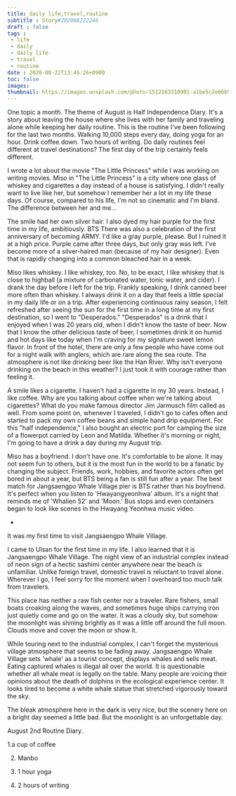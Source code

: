```yaml
---
title: daily life,travel,routine
subtitle : Story#202008222246
draft : false
tags :
 - life
 - daily
 - daily life
 - travel 
 - routine
date : 2020-08-22T13:46:26+0900
toc: false
images: 
thumbnail: https://images.unsplash.com/photo-1512163310901-a1be5c2e66b5?ixlib=rb-1.2.1&q=80&fm=jpg&crop=entropy&cs=tinysrgb&w=1080&fit=max&ixid=eyJhcHBfaWQiOjE1NTU0OX0
---
```


One topic a month. The theme of August is Half Independence Diary. It's a story about leaving the house where she lives with her family and traveling alone while keeping her daily routine. This is the routine I've been following for the last two months. Walking 10,000 steps every day, doing yoga for an hour. Drink coffee down. Two hours of writing. Do daily routines feel different at travel destinations? The first day of the trip certainly feels different.  

I wrote a lot about the movie "The Little Princess" while I was working on writing movies. Miso in "The Little Princess" is a city where one glass of whiskey and cigarettes a day instead of a house is satisfying. I didn't really want to live like her, but somehow I remember her a lot in my life these days. Of course, compared to his life, I'm not so cinematic and I'm bland. The difference between her and me...  

The smile had her own silver hair. I also dyed my hair purple for the first time in my life, ambitiously. BTS There was also a celebration of the first anniversary of becoming ARMY. I'd like a gray purple, please. But I ruined it at a high price. Purple came after three days, but only gray was left. I've become more of a silver-haired man (because of my hair designer). Even that is rapidly changing into a common bleached hair in a week.  

Miso likes whiskey. I like whiskey, too. No, to be exact, I like whiskey that is close to highball (a mixture of carbonated water, tonic water, and cider). I drank the day before I left for the trip. Frankly speaking, I drink canned beer more often than whiskey. I always drink it on a day that feels a little special in my daily life or on a trip. After experiencing continuous rainy season, I felt refreshed after seeing the sun for the first time in a long time at my first destination, so I went to "Desperados." "Desperados" is a drink that I enjoyed when I was 20 years old, when I didn't know the taste of beer. Now that I know the other delicious taste of beer, I sometimes drink it on humid and hot days like today when I'm craving for my signature sweet lemon flavor. In front of the hotel, there are only a few people who have come out for a night walk with anglers, which are rare along the sea route. The atmosphere is not like drinking beer like the Han River. Why isn't everyone drinking on the beach in this weather? I just took it with courage rather than feeling it.  

A smile likes a cigarette. I haven't had a cigarette in my 30 years. Instead, I like coffee. Why are you talking about coffee when we're talking about cigarettes? What do you make famous director Jim Jarmusch film called <Coffee and cigarettes> as well. From some point on, whenever I traveled, I didn't go to cafes often and started to pack my own coffee beans and simple hand drip equipment. For this "half independence," I also bought an electric port for camping the size of a flowerpot carried by Leon and Matilda. Whether it's morning or night, I'm going to have a drink a day during my August trip.  

Miso has a boyfriend. I don't have one. It's comfortable to be alone. It may not seem fun to others, but it is the most fun in the world to be a fanatic by changing the subject. Friends, work, hobbies, and favorite actors often get bored in about a year, but BTS being a fan is still fun after a year. The best match for Jangsaengpo Whale Village pier is BTS rather than his boyfriend. It's perfect when you listen to 'Hwayangyeonhwa' album. It's a night that reminds me of 'Whalien 52' and 'Moon.' Bus stops and even containers began to look like scenes in the Hwayang Yeonhwa music video.  

-  

It was my first time to visit Jangsaengpo Whale Village.  

I came to Ulsan for the first time in my life. I also learned that it is Jangsaengpo Whale Village. The night view of an industrial complex instead of neon sign of a hectic sashimi center anywhere near the beach is unfamiliar. Unlike foreign travel, domestic travel is reluctant to travel alone. Wherever I go, I feel sorry for the moment when I overheard too much talk from travelers.  

This place has neither a raw fish center nor a traveler. Rare fishers, small boats croaking along the waves, and sometimes huge ships carrying iron just quietly come and go on the water. It was a cloudy sky, but somehow the moonlight was shining brightly as it was a little off around the full moon. Clouds move and cover the moon or show it.  

While touring next to the industrial complex, I can't forget the mysterious village atmosphere that seems to be fading away. Jangsaengpo Whale Village sets 'whale' as a tourist concept, displays whales and sells meat. Eating captured whales is illegal all over the world. It is questionable whether all whale meat is legally on the table. Many people are voicing their opinions about the death of dolphins in the ecological experience center. It looks tired to become a white whale statue that stretched vigorously toward the sky.  

The bleak atmosphere here in the dark is very nice, but the scenery here on a bright day seemed a little bad. But the moonlight is an unforgettable day.  

August 2nd Routine Diary.  

1.a cup of coffee  

2. Manbo  

3. 1 hour yoga  

4. 2 hours of writing  

